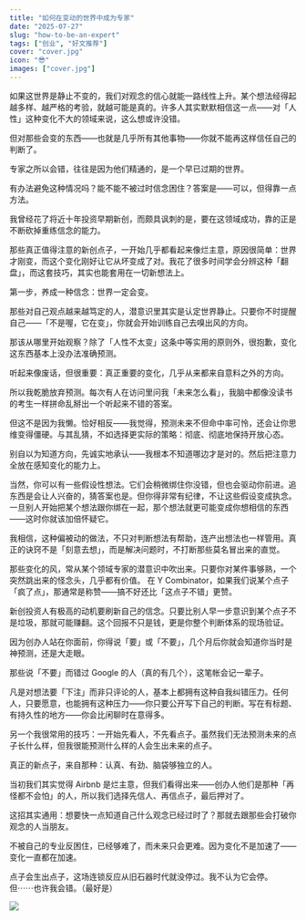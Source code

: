 ```yaml
---
title: "如何在变动的世界中成为专家"
date: "2025-07-27"
slug: "how-to-be-an-expert"
tags: ["创业", "好文推荐"]
cover: "cover.jpg"
icon: "😎"
images: ["cover.jpg"]
---
```

如果这世界是静止不变的，我们对观念的信心就能一路线性上升。某个想法经得起越多样、越严格的考验，就越可能是真的。许多人其实默默相信这一点——对「人性」这种变化不大的领域来说，这么想或许没错。



但对那些会变的东西——也就是几乎所有其他事物——你就不能再这样信任自己的判断了。



专家之所以会错，往往是因为他们精通的，是一个早已过期的世界。



有办法避免这种情况吗？能不能不被过时信念困住？答案是——可以，但得靠一点方法。



我曾经花了将近十年投资早期新创，而颇具讽刺的是，要在这领域成功，靠的正是不断砍掉重练信念的能力。



那些真正值得注意的新创点子，一开始几乎都看起来像烂主意，原因很简单：世界才刚变，而这个变化刚好让它从坏变成了对。我花了很多时间学会分辨这种「翻盘」，而这套技巧，其实也能套用在一切新想法上。



第一步，养成一种信念：世界一定会变。



那些对自己观点越来越笃定的人，潜意识里其实是认定世界静止。只要你不时提醒自己——「不是喔，它在变」，你就会开始训练自己去嗅出风的方向。



那该从哪里开始观察？除了「人性不太变」这条中等实用的原则外，很抱歉，变化这东西基本上没办法准确预测。



听起来像废话，但很重要：真正重要的变化，几乎从来都来自意料之外的方向。



所以我乾脆放弃预测。每次有人在访问里问我「未来怎么看」，我脑中都像没读书的考生一样拼命乱掰出一个听起来不错的答案。



但这不是因为我懒。恰好相反——我觉得，预测未来不但命中率可怜，还会让你思维变得僵硬。与其乱猜，不如选择更实际的策略：彻底、彻底地保持开放心态。



别自以为知道方向，先诚实地承认——我根本不知道哪边才是对的。然后把注意力全放在感知变化的能力上。



当然，你可以有一些假设性想法。它们会稍微绑住你没错，但也会驱动你前进。追东西是会让人兴奋的，猜答案也是。但你得非常有纪律，不让这些假设变成执念。
一旦别人开始把某个想法跟你绑在一起，那个想法就更可能变成你想相信的东西——这时你就该加倍怀疑它。



我相信，这种偏被动的做法，不只对判断想法有帮助，连产出想法也一样管用。真正的诀窍不是「刻意去想」，而是解决问题时，不打断那些莫名冒出来的直觉。



那些变化的风，常从某个领域专家的潜意识中吹出来。只要你对某件事够熟，一个突然跳出来的怪念头，几乎都有价值。
在 Y Combinator，如果我们说某个点子「疯了点」，那通常是称赞——搞不好还比「这点子不错」更赞。



新创投资人有极高的动机要刷新自己的信念。只要比别人早一步意识到某个点子不是垃圾，那就可能赚翻。这个回报不只是钱，更是你整个判断体系的现场验证。



因为创办人站在你面前，你得说「要」或「不要」，几个月后你就会知道你当时是神预测，还是大走眼。



那些说「不要」而错过 Google 的人（真的有几个），这笔帐会记一辈子。



凡是对想法要「下注」而非只评论的人，基本上都拥有这种自我纠错压力。任何人，只要愿意，也能拥有这种压力——你只要公开写下自己的判断。写在有标题、有持久性的地方——你会比闲聊时在意得多。



另一个我很常用的技巧：一开始先看人，不先看点子。虽然我们无法预测未来的点子长什么样，但我很能预测什么样的人会生出未来的点子。



真正的新点子，来自那种：认真、有劲、脑袋够独立的人。



当初我们其实觉得 Airbnb 是烂主意，但我们看得出来——创办人他们是那种「再怪都不会怕」的人，所以我们选择先信人、再信点子，最后押对了。



这招其实通用：想要快一点知道自己什么观念已经过时了？那就去跟那些会打破你观念的人当朋友。



不被自己的专业反困住，已经够难了，而未来只会更难。因为变化不是加速了——变化一直都在加速。



点子会生出点子，这场连锁反应从旧石器时代就没停过。我不认为它会停。
但⋯⋯也许我会错。（最好是）




![](https://prod-files-secure.s3.us-west-2.amazonaws.com/112d0858-5090-4d34-a606-b75eb8d65fd2/46476355-9cf3-4e99-9b7a-3531bc426380/1000202064.png?X-Amz-Algorithm=AWS4-HMAC-SHA256&X-Amz-Content-Sha256=UNSIGNED-PAYLOAD&X-Amz-Credential=ASIAZI2LB4667DYO6DBZ%2F20250817%2Fus-west-2%2Fs3%2Faws4_request&X-Amz-Date=20250817T154508Z&X-Amz-Expires=3600&X-Amz-Security-Token=IQoJb3JpZ2luX2VjEEcaCXVzLXdlc3QtMiJHMEUCIGuaYXNc1nboitQv4xYjQvxLii%2FeMel9jBpL6vH4Kg3KAiEAu7UBUdAu6BQaIiC9HkJxm2g0XGzi1xr1ILjy%2FEaa9KUqiAQIkP%2F%2F%2F%2F%2F%2F%2F%2F%2F%2FARAAGgw2Mzc0MjMxODM4MDUiDAYYXWQYgFSJyTqweCrcAyrmrnNaPJnK8iUrgdI1r66tkt89sgAsOIk4IUUovI%2BwP4Y2HK%2BdG4saWnFixUcPuNG1tolwcq2ePsQcFVNf%2BS7XkL2HcOA2ijy4%2FAE%2Fb2BswuUV%2F7lne6y6FrFKew45M7uZ9X0r1OFeuR3ORTmQDPVl2XFrAIQ2Kg44pj2mD%2BGmN221th9OWJfeeLE3aYbXE0OYQ%2FW7E4bragl9KwfcFb9Gie%2BB2Q8hKjxf2w3ZkH6UbZTDTSJI1abF9v24xrQq2E%2B0U6nVHCoHF9rGHz8NO6Kpl%2BIH8CMdpY7VIcJAklMAFOl82vnp8FNZe5AOSwjwMK7BbQGwg1SOT3RTgZybCQjdOCOQPenN4Fn3bo%2FoJ5AnQZrS57mXU5Gfm1bjE8LmKXmOMyDZK4Q%2F0c2zSPObybDSDV4PN%2BRSDLE8C%2FPYx%2Bq6QmsjLnwDRFQtAH07AdRiiZxXKDlcU9gz3pBjEwv1tzKNFcl1EmuT8FyFt62nsBhhK1thTnM3q7MfNLhNTfDVHQUViKwmyby%2B9Yy0o3WtWUOo8TYo14rztob4d33vzBOMXytP2Nlgl04S9LZRQvrk2wvx87H2Q3Ler5Y0sJLgsnWVSnya2iMmdROgiC5p96k02nVbMZd9WCfr%2BUH7MJ3Wh8UGOqUBw6j8sOv3qA4Ht%2F%2BJ6DKg1jv8V%2FZDKdvR0nV77eCSegKBv81uTeNI8HdEjp106g7RijrDgttXTb9QOtaMrFBhNnIqFG2Sb658lham3go8o2z70Kx3C1bnUOA3xKViDf8lnsu5YxuuVAsccB%2FlEdz0AgWat27NKbO0CDA%2FsnuBAUmyCtuXt5UsMaeKRnLfOiY%2F5l9E1XDfZ7YLSka1RFRQ3JvyKx4S&X-Amz-Signature=d0aa198d0339b48a544eb5ac3d99bcbb04f133dc10d392fb14a975aac7a5a6af&X-Amz-SignedHeaders=host&x-amz-checksum-mode=ENABLED&x-id=GetObject)

